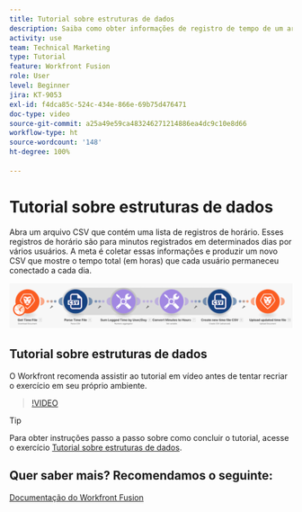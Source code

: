 ```yaml
---
title: Tutorial sobre estruturas de dados
description: Saiba como obter informações de registro de tempo de um arquivo, transformá-las e produzir um novo arquivo com os dados transformados no  [!DNL Adobe Workfront Fusion].
activity: use
team: Technical Marketing
type: Tutorial
feature: Workfront Fusion
role: User
level: Beginner
jira: KT-9053
exl-id: f4dca85c-524c-434e-866e-69b75d476471
doc-type: video
source-git-commit: a25a49e59ca483246271214886ea4dc9c10e8d66
workflow-type: ht
source-wordcount: '148'
ht-degree: 100%

---
```


# Tutorial sobre estruturas de dados

Abra um arquivo CSV que contém uma lista de registros de horário. Esses registros de horário são para minutos registrados em determinados dias por vários usuários. A meta é coletar essas informações e produzir um novo CSV que mostre o tempo total (em horas) que cada usuário permaneceu conectado a cada dia.

![Imagem de um cenário do Fusion](assets/data-structures-and-data-stores-1.png)

## Tutorial sobre estruturas de dados

O Workfront recomenda assistir ao tutorial em vídeo antes de tentar recriar o exercício em seu próprio ambiente.

>[!VIDEO](https://video.tv.adobe.com/v/335294/?quality=12&learn=on)

>[!TIP]
>
>Para obter instruções passo a passo sobre como concluir o tutorial, acesse o exercício [Tutorial sobre estruturas de dados](https://experienceleague.adobe.com/docs/workfront-learn/tutorials-workfront/fusion/exercises/data-structures.html?lang=pt-BR).


## Quer saber mais? Recomendamos o seguinte:

[Documentação do Workfront Fusion](https://experienceleague.adobe.com/docs/workfront/using/adobe-workfront-fusion/workfront-fusion-2.html?lang=br)
